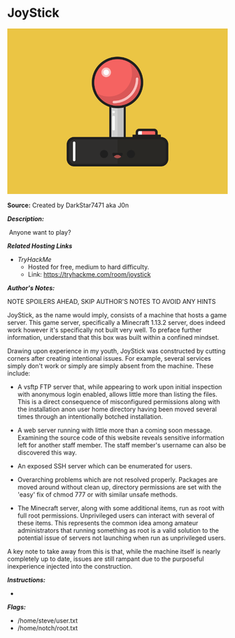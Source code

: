 # JoyStick

![alt text](./images/logo.png?raw=true "JoyStick Logo")

**Source:** Created by DarkStar7471 aka J0n

***Description:***

​	Anyone want to play?

***Related Hosting Links***

- *TryHackMe*
  - Hosted for free, medium to hard difficulty.
  - Link: https://tryhackme.com/room/joystick

***Author's Notes:***

NOTE SPOILERS AHEAD, SKIP AUTHOR'S NOTES TO AVOID ANY HINTS

​JoyStick, as the name would imply, consists of a machine that hosts a game server. This game server, specifically a Minecraft 1.13.2 server, does indeed work however it's specifically not built very well. To preface further information, understand that this box was built within a confined mindset.

Drawing upon experience in my youth, JoyStick was constructed by cutting corners after creating intentional issues. For example, several services simply don't work or simply are simply absent from the machine. These include:

- A vsftp FTP server that, while appearing to work upon initial inspection with anonymous login enabled, allows little more than listing the files. This is a direct consequence of misconfigured permissions along with the installation anon user home directory having been moved several times through an intentionally botched installation.

- A web server running with little more than a coming soon message. Examining the source code of this website reveals sensitive information left for another staff member. The staff member's username can also be discovered this way.

- An exposed SSH server which can be enumerated for users.

- Overarching problems which are not resolved properly. Packages are moved around without clean up, directory permissions are set with the 'easy' fix of chmod 777 or with similar unsafe methods.

- The Minecraft server, along with some additional items, run as root with full root permissions. Unprivileged users can interact with several of these items. This represents the common idea among amateur administrators that running something as root is a valid solution to the potential issue of servers not launching when run as unprivileged users. 

A key note to take away from this is that, while the machine itself is nearly completely up to date, issues are still rampant due to the purposeful inexperience injected into the construction.



***Instructions:***

-









***Flags:***

- /home/steve/user.txt
- /home/notch/root.txt
​
